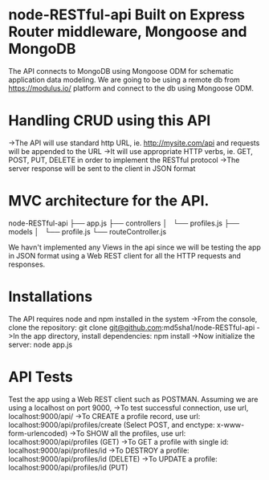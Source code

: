 # node-RESTful-api Built on Express Router middleware, Mongoose and MongoDB
The API connects to MongoDB using Mongoose ODM for schematic application data modeling.
We are going to be using a remote db from https://modulus.io/ platform and connect to the db using Mongoose ODM.

# Handling CRUD using this API
->The API will use standard http URL, ie. http://mysite.com/api and requests will be appended to the URL
->It will use appropriate HTTP verbs, ie. GET, POST, PUT, DELETE in order to implement the RESTful protocol 
->The server response will be sent to the client in JSON format

# MVC architecture for the API. 
node-RESTful-api
├── app.js
├── controllers
│   └── profiles.js
├── models
│   └── profile.js
└── routeController.js

We havn't implemented any Views in the api since we will be testing the app in JSON format using a Web REST client for all the HTTP requests and responses.

# Installations
The API requires node and npm installed in the system
->From the console, clone the repository: git clone git@github.com:md5sha1/node-RESTful-api
->In the app directory, install dependencies: npm install
->Now initialize the server: node app.js

# API Tests 
Test the app using a Web REST client such as POSTMAN. 
Assuming we are using a localhost on port 9000,
->To test successful connection, use url, localhost:9000/api/
->To CREATE a profile record, use url: localhost:9000/api/profiles/create (Select POST, and enctype: x-www-form-urlencoded)
->To SHOW all the profiles, use url: localhost:9000/api/profiles (GET)
->To GET a profile with single id: localhost:9000/api/profiles/id
->To DESTROY a profile: localhost:9000/api/profiles/id (DELETE)
->To UPDATE a profile: localhost:9000/api/profiles/id (PUT)
